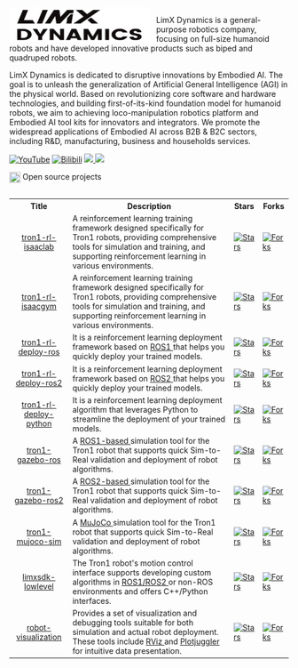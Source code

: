 <img src="doc/logo.png" width="255" height="64" style="float: left; margin-right: 10px;">

LimX Dynamics is a general-purpose robotics company, focusing on full-size humanoid robots and have developed innovative products such as biped and quadruped robots.

LimX Dynamics is dedicated to disruptive innovations by Embodied AI. The goal is to unleash the generalization of Artificial General Intelligence (AGI) in the physical world. Based on revolutionizing core software and hardware technologies, and building first-of-its-kind foundation model for humanoid robots, we aim to achieving loco-manipulation robotics platform and Embodied AI tool kits for innovators and integrators. We promote the widespread applications of Embodied AI across B2B & B2C sectors, including R&D, manufacturing, business and households services. 

[![YouTube](https://img.shields.io/badge/YouTube-ff0000?style=flat&logo=youtube&logoColor=white)](https://www.youtube.com/@LimXDynamics/featured)
[![Bilibili](https://img.shields.io/badge/-bilibili-ff69b4?style=flat&labelColor=ff69b4&logo=bilibili&logoColor=white)](https://space.bilibili.com/1172054289)
<a href="https://github.com/limxdynamics">
<img src="https://badges.strrl.dev/years/limxdynamics?style=flat-square&logo=github">
</a>
<a href="https://github.com/limxdynamics?tab=repositories">
<img src="https://badges.strrl.dev/repos/limxdynamics?style=flat-square&logo=github">
</a>


<table><tbody>

<div>
    <img src="https://149753425.v2.pressablecdn.com/wp-content/uploads/2009/06/osi_symbol_100X100_0.png" width="20" height="20" style="display:inline-block; vertical-align:top;">
    <span style="display:inline-block; vertical-align:top;">Open source projects</span> 
</div>

<!-- <tr><td colspan="1" rowspan="4"> -->

<table class="table table-striped table-bordered table-vcenter"/>
    <tbody>
    <tr><th> Title </th> <th>Description</th> <th>Stars</th> <th>Forks</th></tr>
    <tr>
        <td align="center" ><a href="https://github.com/limxdynamics/tron1-rl-isaaclab"> tron1-rl-isaaclab </a></td>
        <td> A reinforcement learning training framework designed specifically for Tron1 robots, 
        providing comprehensive tools for simulation and training, and supporting reinforcement learning in various environments. </td>
        <td><a href="https://github.com/limxdynamics/tron1-rl-isaaclab"><img alt="Stars" src="https://img.shields.io/github/stars/limxdynamics/tron1-rl-isaaclab?style=flat-square"/></a></td>
        <td><a href="https://github.com/limxdynamics/tron1-rl-isaaclab"><img alt="Forks" src="https://img.shields.io/github/forks/limxdynamics/tron1-rl-isaaclab?style=flat-square"/></a></td>
    </tr>
    <tr>
        <td align="center" ><a href="https://github.com/limxdynamics/tron1-rl-isaacgym"> tron1-rl-isaacgym </a></td>
        <td> A reinforcement learning training framework designed specifically for Tron1 robots, 
        providing comprehensive tools for simulation and training, and supporting reinforcement learning in various environments. </td>
        <td><a href="https://github.com/limxdynamics/tron1-rl-isaacgym"><img alt="Stars" src="https://img.shields.io/github/stars/limxdynamics/tron1-rl-isaacgym?style=flat-square"/></a></td>
        <td><a href="https://github.com/limxdynamics/tron1-rl-isaacgym"><img alt="Forks" src="https://img.shields.io/github/forks/limxdynamics/tron1-rl-isaacgym?style=flat-square"/></a></td>
    </tr>
     <tr>
        <td align="center" ><a href="https://github.com/limxdynamics/tron1-rl-deploy-ros"> tron1-rl-deploy-ros </a></td>
        <td> It is a reinforcement learning deployment framework based on <a href="https://www.ros.org"> ROS1 </a> that helps you quickly deploy your trained models. </td>
        <td><a href="https://github.com/limxdynamics/tron1-rl-deploy-ros"><img alt="Stars" src="https://img.shields.io/github/stars/limxdynamics/tron1-rl-deploy-ros?style=flat-square"/></a></td>
        <td><a href="https://github.com/limxdynamics/tron1-rl-deploy-ros"><img alt="Forks" src="https://img.shields.io/github/forks/limxdynamics/tron1-rl-deploy-ros?style=flat-square"/></a></td>
    </tr>
    <tr>
        <td align="center" ><a href="https://github.com/limxdynamics/tron1-rl-deploy-ros2"> tron1-rl-deploy-ros2 </a></td>
        <td> It is a reinforcement learning deployment framework based on <a href="https://www.ros.org"> ROS2 </a> that helps you quickly deploy your trained models. </td>
        <td><a href="https://github.com/limxdynamics/tron1-rl-deploy-ros2"><img alt="Stars" src="https://img.shields.io/github/stars/limxdynamics/tron1-rl-deploy-ros2?style=flat-square"/></a></td>
        <td><a href="https://github.com/limxdynamics/tron1-rl-deploy-ros2"><img alt="Forks" src="https://img.shields.io/github/forks/limxdynamics/tron1-rl-deploy-ros2?style=flat-square"/></a></td>
    </tr>
    <tr>
        <td align="center" ><a href="https://github.com/limxdynamics/tron1-rl-deploy-python"> tron1-rl-deploy-python </a></td>
        <td> It is a reinforcement learning deployment algorithm that leverages Python to streamline the deployment of your trained models. </td>
        <td><a href="https://github.com/limxdynamics/tron1-rl-deploy-python"><img alt="Stars" src="https://img.shields.io/github/stars/limxdynamics/tron1-rl-deploy-python?style=flat-square"/></a></td>
        <td><a href="https://github.com/limxdynamics/tron1-rl-deploy-python"><img alt="Forks" src="https://img.shields.io/github/forks/limxdynamics/tron1-rl-deploy-python?style=flat-square"/></a></td>
    </tr>
    <tr>
        <td align="center" ><a href="https://github.com/limxdynamics/tron1-gazebo-ros"> tron1-gazebo-ros </a></td>
        <td> A <a href="https://www.ros.org"> ROS1-based </a> simulation tool for the Tron1 robot that supports quick Sim-to-Real validation and deployment of robot algorithms. </td>
        <td><a href="https://github.com/limxdynamics/tron1-gazebo-ros"><img alt="Stars" src="https://img.shields.io/github/stars/limxdynamics/tron1-gazebo-ros?style=flat-square"/></a></td>
        <td><a href="https://github.com/limxdynamics/tron1-gazebo-ros"><img alt="Forks" src="https://img.shields.io/github/forks/limxdynamics/tron1-gazebo-ros?style=flat-square"/></a></td>
    </tr>
    <tr>
        <td align="center" ><a href="https://github.com/limxdynamics/tron1-gazebo-ros2"> tron1-gazebo-ros2 </a></td>
        <td> A <a href="https://www.ros.org"> ROS2-based </a> simulation tool for the Tron1 robot that supports quick Sim-to-Real validation and deployment of robot algorithms. </td>
        <td><a href="https://github.com/limxdynamics/tron1-gazebo-ros2"><img alt="Stars" src="https://img.shields.io/github/stars/limxdynamics/tron1-gazebo-ros2?style=flat-square"/></a></td>
        <td><a href="https://github.com/limxdynamics/tron1-gazebo-ros2"><img alt="Forks" src="https://img.shields.io/github/forks/limxdynamics/tron1-gazebo-ros2?style=flat-square"/></a></td>
    </tr>
    <tr>
        <td align="center" ><a href="https://github.com/limxdynamics/tron1-mujoco-sim.git"> tron1-mujoco-sim </a></td>
        <td> A <a href="https://mujoco.org"> MuJoCo </a> simulation tool for the Tron1 robot that supports quick Sim-to-Real validation and deployment of robot algorithms. </td>
        <td><a href="https://github.com/limxdynamics/tron1-mujoco-sim.git"><img alt="Stars" src="https://img.shields.io/github/stars/limxdynamics/tron1-mujoco-sim?style=flat-square"/></a></td>
        <td><a href="https://github.com/limxdynamics/tron1-mujoco-sim.git"><img alt="Forks" src="https://img.shields.io/github/forks/limxdynamics/tron1-mujoco-sim?style=flat-square"/></a></td>
    </tr>
    <tr>
        <td align="center" ><a href="https://github.com/limxdynamics/limxsdk-lowlevel"> limxsdk-lowlevel </a></td>
        <td> The Tron1 robot's motion control interface supports developing custom algorithms in <a href="https://www.ros.org"> ROS1/ROS2 </a> or non-ROS environments and offers C++/Python interfaces. </td>
        <td><a href="https://github.com/limxdynamics/limxsdk-lowlevel"><img alt="Stars" src="https://img.shields.io/github/stars/limxdynamics/limxsdk-lowlevel?style=flat-square"/></a></td>
        <td><a href="https://github.com/limxdynamics/limxsdk-lowlevel"><img alt="Forks" src="https://img.shields.io/github/forks/limxdynamics/limxsdk-lowlevel?style=flat-square"/></a></td>
    </tr>
    <tr>
        <td align="center" ><a href="https://github.com/limxdynamics/robot-visualization"> robot-visualization </a></td>
        <td> Provides a set of visualization and debugging tools suitable for both simulation and actual robot deployment. 
        These tools include <a href="https://wiki.ros.org/rviz"> RViz </a> and <a href="https://plotjuggler.io"> Plotjuggler </a> for intuitive data presentation. </td>
        <td><a href="https://github.com/limxdynamics/robot-visualization"><img alt="Stars" src="https://img.shields.io/github/stars/limxdynamics/robot-visualization?style=flat-square"/></a></td>
        <td><a href="https://github.com/limxdynamics/robot-visualization"><img alt="Forks" src="https://img.shields.io/github/forks/limxdynamics/robot-visualization?style=flat-square"/></a></td>
    </tr>
    </tbody>
</table>
